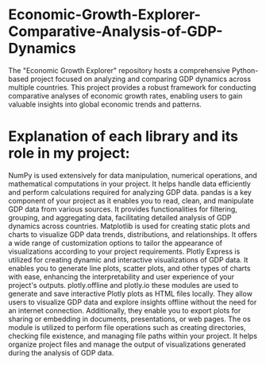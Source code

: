 # Economic-Growth-Explorer-Comparative-Analysis-of-GDP-Dynamics
The "Economic Growth Explorer" repository hosts a comprehensive Python-based project focused on analyzing and comparing GDP dynamics across multiple countries. This project provides a robust framework for conducting comparative analyses of economic growth rates, enabling users to gain valuable insights into global economic trends and patterns.
# Explanation of each library and its role in my project:
NumPy is used extensively for data manipulation, numerical operations, and mathematical computations in your project. It helps handle data efficiently and perform calculations required for analyzing GDP data.
pandas is a key component of your project as it enables you to read, clean, and manipulate GDP data from various sources. It provides functionalities for filtering, grouping, and aggregating data, facilitating detailed analysis of GDP dynamics across countries.
Matplotlib is used for creating static plots and charts to visualize GDP data trends, distributions, and relationships. It offers a wide range of customization options to tailor the appearance of visualizations according to your project requirements.
Plotly Express is utilized for creating dynamic and interactive visualizations of GDP data. It enables you to generate line plots, scatter plots, and other types of charts with ease, enhancing the interpretability and user experience of your project's outputs.
plotly.offline and plotly.io these modules are used to generate and save interactive Plotly plots as HTML files locally. They allow users to visualize GDP data and explore insights offline without the need for an internet connection. Additionally, they enable you to export plots for sharing or embedding in documents, presentations, or web pages.
The os module is utilized to perform file operations such as creating directories, checking file existence, and managing file paths within your project. It helps organize project files and manage the output of visualizations generated during the analysis of GDP data.
